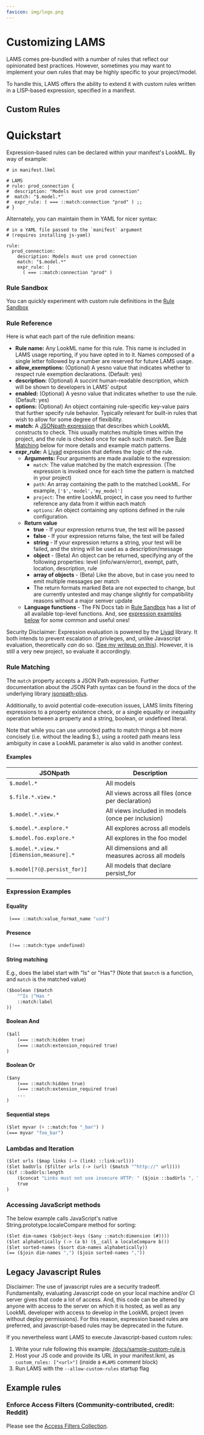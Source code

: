 ```yaml
---
favicon: img/logo.png
---
```

# Customizing LAMS

LAMS comes pre-bundled with a number of rules that reflect our opinionated best practices. However, sometimes you may want to implement your own rules that may be highly specific to your project/model.

To handle this, LAMS offers the ability to extend it with custom rules written in a LISP-based expression, specified in a manifest.

## Custom Rules

# Quickstart

Expression-based rules can be declared within your manifest's LookML. By way of example:

```
# in manifest.lkml

# LAMS
# rule: prod_connection {
#  description: "Models must use prod connection"
#  match: "$.model.*"
#  expr_rule: ( === ::match:connection "prod" ) ;;
# }

```

Alternately, you can maintain them in YAML for nicer syntax:

```
# in a YAML file passed to the `manifest` argument
# (requires installing js-yaml)

rule:
  prod_connection:
    description: Models must use prod connection
    match: "$.model.*"
    expr_rule: |
      ( === ::match:connection "prod" )

```

### Rule Sandbox

You can quickly experiment with custom rule definitions in the [Rule Sandbox](tools/rule-sandbox)

### Rule Reference

Here is what each part of the rule definition means:

- **Rule name:** Any LookML name for this rule. This name is included in LAMS usage reporting, if you have opted in to it. Names composed of a single letter followed by a number are reserved for future LAMS usage.
- **allow_exemptions:** (Optional) A yesno value that indicates whether to respect rule exemption declarations. (Default: yes)
- **description:** (Optional) A succint human-readable description, which will be shown to developers in LAMS' output
- **enabled:** (Optional) A yesno value that indicates whether to use the rule. (Default: yes)
- **options:** (Optional) An object containing rule-specific key-value pairs that further specify rule behavior. Typically relevant for built-in rules that wish to allow for some degree of flexibility.
- **match:** A [JSONpath expression](https://www.npmjs.com/package/jsonpath-plus) that describes which LookML constructs to check. This usually matches multiple times within the project, and the rule is checked once for each such match. See [Rule Matching](#rule-matching) below for more details and example match patterns.
- **expr_rule:** A [Liyad](https://github.com/shellyln/liyad) expression that defines the logic of the rule.
  - **Arguments:** Four arguments are made available to the expression:
    - `match`: The value matched by the match expression. (The expression is invoked once for each time the pattern is matched in your project)
    - `path`: An array containing the path to the matched LookML. For example, `['$','model','my_model']`
    - `project`: The entire LookML project, in case you need to further reference any data from it within each match
    - `options`: An object containing any options defined in the rule configuration.
  - **Return value**
    - **true** - If your expression returns true, the test will be passed
    - **false** - If your expression returns false, the test will be failed
    - **string** - If your expression returns a string, your test will be failed, and the string will be used as a description/message
    - **object** - (Beta) An object can be returned, specifying any of the following properties: level (info/warn/error), exempt, path, location, description, rule
    - **array of objects** - (Beta) Like the above, but in case you need to emit multiple messages per match
    - The return formats marked Beta are not expected to change, but are currently untested and may change slightly for compatibility reasons without a major semver update
  - **Language functions** - The FN Docs tab in [Rule Sandbox](tools/rule-sandbox) has a list of all available top-level functions. And, see [expression examples below](#expression-examples) for some common and useful ones!

Security Disclaimer: Expression evaluation is powered by the [Liyad](https://github.com/shellyln/liyad) library. It both intends to prevent escalation of privleges, and, unlike Javascript evaluation, theoretically *can* do so. ([See my writeup on this](https://fabio-looker.github.io/data/2019-10-15-lams-customization-update/)). However, it is still a very new project, so evaluate it accordingly.

### Rule Matching

The `match` property accepts a JSON Path expression. Further documentation about the JSON Path syntax can be found in the docs of the underlying library [jsonpath-plus](https://www.npmjs.com/package/jsonpath-plus).

Additionally, to avoid potential code-execution issues, LAMS limits filtering expressions to a property existence check, or a single equality or inequality operation between a property and a string, boolean, or undefined literal.

Note that while you can use unrooted paths to match things a bit more concisely (i.e. without the leading $.), using a rooted path means less ambiguity in case a LookML parameter is also valid in another context.

#### Examples

| JSONpath                                    | Description                                       |
| ------------------------------------------- | ------------------------------------------------- |
| `$.model.*`                                 | All models                                        |
| `$.file.*.view.*`                           | All views across all files (once per declaration) |
| `$.model.*.view.*`                          | All views included in models (once per inclusion) |
| `$.model.*.explore.*`                       | All explores across all models                    |
| `$.model.foo.explore.*`                     | All explores in the foo model                     |
| `$.model.*.view.*[dimension,measure].*`     | All dimensions and all measures across all models |
| `$.model[?(@.persist_for)]`                 | All models that declare persist_for               |

### Expression Examples

#### Equality

```lisp
 (=== ::match:value_format_name "usd")
```

#### Presence

```lisp
 (!== ::match:type undefined)
```

#### String matching

E.g., does the label start with "Is" or "Has"? (Note that `$match` is a function, and `match` is the matched value)

```lisp
($boolean ($match
    "^Is |^Has "
    ::match:label
))
```

#### Boolean And

```lisp
($all
    (=== ::match:hidden true)
    (=== ::match:extension_required true)
)
```

#### Boolean Or

```lisp
($any
    (=== ::match:hidden true)
    (=== ::match:extension_required true)
    ...
)
```

#### Sequential steps

```lisp
($let myvar (+ ::match:foo "_bar") )
(=== myvar "foo_bar")
```

### Lambdas and Iteration

```lisp
($let urls ($map links (-> (link) ::link:url)))
($let badUrls ($filter urls (-> (url) ($match "^http://" url))))
($if ::badUrls:length
	($concat "Links must not use insecure HTTP: " ($join ::badUrls ", "))
	true
)
```

### Accessing JavaScript methods

The below example calls JavaScript's native String.prototype.localeCompare method for sorting:

```lisp
($let dim-names ($object-keys ($any ::match:dimension (#))))
($let alphabetically (-> (a b) ($__call a localeCompare b)))
($let sorted-names ($sort dim-names alphabetically))
(== ($join dim-names ",") ($join sorted-names ","))
```

## Legacy Javascript Rules

Disclaimer: The use of javascript rules are a security tradeoff. Fundamentally, evaluating Javascript code on your local machine and/or CI server gives that code a lot of access. And, this code can be altered by anyone with access to the server on which it is hosted, as well as any LookML developer with access to develop in the LookML project (even without deploy permissions). For this reason, expression based rules are preferred, and javascript-based rules may be deprecated in the future.

If you nevertheless want LAMS to execute Javascript-based custom rules:

1. Write your rule following this example: [/docs/sample-custom-rule.js](https://github.com/looker-open-source/look-at-me-sideways/blob/master/docs/sample-custom-rule.js)
2. Host your JS code and provide its URL in your manifest.lkml, as `custom_rules: ["<url>"]` (inside a `#LAMS` comment block) 
3. Run LAMS with the `--allow-custom-rules` startup flag

## Example rules
### Enforce Access Filters (Community-contributed, credit: Reddit)

Please see the [Access Filters Collection](community-contributions/access-filters/).
